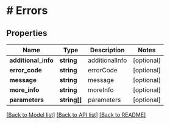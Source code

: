 # # Errors

## Properties

Name | Type | Description | Notes
------------ | ------------- | ------------- | -------------
**additional_info** | **string** | additionalInfo | [optional] 
**error_code** | **string** | errorCode | [optional] 
**message** | **string** | message | [optional] 
**more_info** | **string** | moreInfo | [optional] 
**parameters** | **string[]** | parameters | [optional] 

[[Back to Model list]](../../README.md#documentation-for-models) [[Back to API list]](../../README.md#documentation-for-api-endpoints) [[Back to README]](../../README.md)


